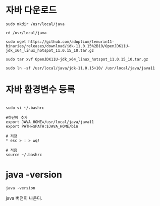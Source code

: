# 자바 다운로드

```shell
sudo mkdir /usr/local/java

cd /usr/local/java

sudo wget https://github.com/adoptium/temurin11-binaries/releases/download/jdk-11.0.15%2B10/OpenJDK11U-jdk_x64_linux_hotspot_11.0.15_10.tar.gz

sudo tar xvf OpenJDK11U-jdk_x64_linux_hotspot_11.0.15_10.tar.gz

sudo ln -sf /usr/local/java/jdk-11.0.15+10/ /usr/local/java/java11
```

# 자바 환경변수 등록

```shell

sudo vi ~/.bashrc

#하단에 추가
export JAVA_HOME=/usr/local/java/java11
export PATH=$PATH:$JAVA_HOME/bin

# 저장
* esc > : > wq!

# 적용
source ~/.bashrc

```

# java -version
```shell
java -version

```

java 버전이 나온다. 

